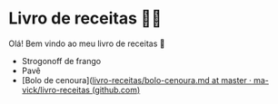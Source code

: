 # Livro de receitas :man_cook:

Olá! Bem vindo ao meu livro de receitas :wave:

- Strogonoff de frango
- Pavê
- [Bolo de cenoura]([livro-receitas/bolo-cenoura.md at master · ma-vick/livro-receitas (github.com)](https://github.com/ma-vick/livro-receitas/blob/master/receitas/bolo-cenoura.md)
